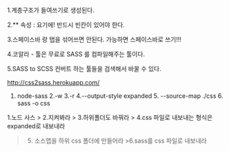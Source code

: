 1.계층구조가 들여쓰기로 생성된다.

2.** 속성 : 요기에! 반드시 빈칸이 있어야 한다.

3.스페이스바 랑 탭을 섞어쓰면 안된다. 가능하면 스페이스바로 쓰기!!!

4.코알라 - 툴은 무료로 SASS 를 컴파일해주는 툴이다.

5.SASS to SCSS 컨버트 하는 툴들을 검색해서 바꿀 수 있다.

  http://css2sass.herokuapp.com/
  
  1. node-sass 2.-w 3.-r  4.--output-style expanded 5. --source-map ./css  6. sass -o css

1.노드 사스 > 2.지켜봐라 > 3.하위폴더도 바꿔라 > 4.css 파일로 내보내는 형식은 expanded로 내보내라
> 5. 소스맵을 하위 css 폴더에 만들어라 >6.sass를 css 파일로 내보내라
  
